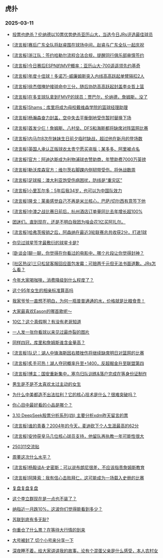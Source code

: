 ## 虎扑 
### 2025-03-11

+ [投票也绝杀？伦纳德以10票优势绝杀亚历山大，当选今日JRs评选最佳球员](https://bbs.hupu.com/631048053.html)

+ [[流言板]赛后广东全队将赵睿围在球场中间，赵睿与广东全队一起庆祝](https://bbs.hupu.com/631052720.html)

+ [[流言板]浙江队：签约哈勒尔流程合法合规，提醒同行俱乐部审慎签约](https://bbs.hupu.com/631052902.html)

+ [[流言板]今日赛后ESPN的MVP概率：亚历山大-700遥遥领先约基奇](https://bbs.hupu.com/631051691.html)

+ [[流言板]年度十佳球！多诺万-威廉姆斯突入内线高高跃起单臂隔扣2人](https://bbs.hupu.com/631049924.html)

+ [[流言板]徐杰借掩护接球命中三分，随后协防高高跃起封盖李炎哲上篮](https://bbs.hupu.com/631050742.html)

+ [[流言板]在多支球队拿到FMVP的球员：贾巴尔，伦纳德，詹姆斯，没了](https://bbs.hupu.com/631051475.html)

+ [[流言板]Shams：库里将成为母校戴维森学院的篮球经理助理](https://bbs.hupu.com/631052413.html)

+ [[流言板]杨瀚森奋力封盖，空中失去平衡倒地受伤暂时替换下场](https://bbs.hupu.com/631050335.html)

+ [[流言板]首发少仨！詹姆斯、八村垒、DFS和海斯都将缺席对阵篮网比赛](https://bbs.hupu.com/631053330.html)

+ [[流言板]内马尔8次在妹妹生日前夕临时缺战，超过他在新月的登场数](https://bbs.hupu.com/631050427.html)

+ [[流言板]英国人承认正版球衣太贵宁愿买盗版；某多多、阿里被点名](https://bbs.hupu.com/631044661.html)

+ [[流言板]官方：阿迪达斯成为利物浦球衣赞助商，年赞助费7000万英镑](https://bbs.hupu.com/631046892.html)

+ [[流言板]勒沃库森官方：维尔茨右脚踝内侧韧带受伤，将休战数周](https://bbs.hupu.com/631047983.html)

+ [[流言板]足球报：澳大利亚饱受伤病困扰，防线是“重灾区”](https://bbs.hupu.com/631045864.html)

+ [[流言板]小里瓦尔多：5年后我34岁，也可以为中国队效力](https://bbs.hupu.com/631045727.html)

+ [[流言板]隆戈：莱奥感觉自己不再是米兰核心，巴萨/切尔西有意签下他](https://bbs.hupu.com/631046476.html)

+ [[流言板]中澳之战比赛日前后，杭州酒店订单量同比去年增长超100%](https://bbs.hupu.com/631046060.html)

+ [团迷们。直到现在，还是不明白我团为啥会花1亿买阿扎尔。](https://bbs.hupu.com/631044633.html)

+ [[流言板]哈弗茨报销之后，阿森纳在最近3轮联赛总共收获2分，打进1球](https://bbs.hupu.com/631048548.html)

+ [你见过球星签字最敷衍的球星卡是?](https://bbs.hupu.com/631048061.html)

+ [[卧谈会]聊一聊，你觉得在你看过的电影中，哪个片段让你觉得封神？](https://bbs.hupu.com/631050036.html)

+ [[社区热议]三只松鼠客服回应面包发霉：可赔两千元但无法书面道歉。JRs怎么看？](https://bbs.hupu.com/631047834.html)

+ [今年大家喝咖啡，消费降级到什么程度了？](https://bbs.hupu.com/631050158.html)

+ [这个95年女生的相亲标准算高吗](https://bbs.hupu.com/631048211.html)

+ [我家爷爷一直想不明白，为何一瓶普普通通的水，价格就是比粮食贵！](https://bbs.hupu.com/631048555.html)

+ [大家最喜欢Eason的哪首歌呢～](https://bbs.hupu.com/631049565.html)

+ [10亿？这个真假啊？有没有老哥知道](https://bbs.hupu.com/631051018.html)

+ [一人发一张你看球以来见过最炸裂的图片](https://bbs.hupu.com/631048408.html)

+ [同样四冠，库里和詹姆斯谁含金量高？](https://bbs.hupu.com/631049517.html)

+ [[流言板]队记：湖人中锋海斯因右膝挫伤将继续缺席明日对篮网的比赛](https://bbs.hupu.com/631052944.html)

+ [[流言板]炙手可热！湖人夺冠概率升至+1400，反超掘金升至联盟第四](https://bbs.hupu.com/631054062.html)

+ [[流言板]博主：国安重新集中，塞鸟归队训练&amp;落户完成在等身份证制作](https://bbs.hupu.com/631048160.html)

+ [男生是不是不太喜欢太过主动的女生](https://bbs.hupu.com/631051168.html)

+ [为什么中美都造不出法拉利？它的核心技术是什么？很难突破吗？](https://bbs.hupu.com/631052989.html)

+ [你心目中最好看的小品是哪个？](https://bbs.hupu.com/631051021.html)

+ [3.10 DeepSeek股票分析系列(四) 主要分析xdm昨天留言的票](https://bbs.hupu.com/631048672.html)

+ [[流言板]谁的青春？2004年的今天，麦迪砍下个人生涯最高的62分](https://bbs.hupu.com/631054124.html)

+ [[流言板]安帅获皇马几位核心球员支持，他留队再执教一年可能性很大](https://bbs.hupu.com/631053819.html)

+ [250311交流贴](https://bbs.hupu.com/631053441.html)

+ [周董这次什么水平？](https://bbs.hupu.com/631053557.html)

+ [[流言板]杨毅谈A-史密斯：可以说布朗尼很差，不应该指责詹姆斯教育](https://bbs.hupu.com/631054151.html)

+ [[流言板]阿隆索：我有信心击败拜仁，这可能成为一场载入史册的比赛](https://bbs.hupu.com/631052881.html)

+ [复盘复盘复盘](https://bbs.hupu.com/631052816.html)

+ [这个李立群现在是一点也不装了？](https://bbs.hupu.com/631052642.html)

+ [纳指近一月跌10%，这波你们觉得能看到多少？](https://bbs.hupu.com/631054123.html)

+ [苏联到底有多无耻?](https://bbs.hupu.com/631052955.html)

+ [你重仓了什么票？在等待大行情的到来](https://bbs.hupu.com/631052048.html)

+ [大号被封了 切个小号来分享一下](https://bbs.hupu.com/631054142.html)

+ [深夜睡不着，给大家讲讲我的故事，论有个混蛋父亲是什么感受，本人农村女](https://bbs.hupu.com/631054949.html)

